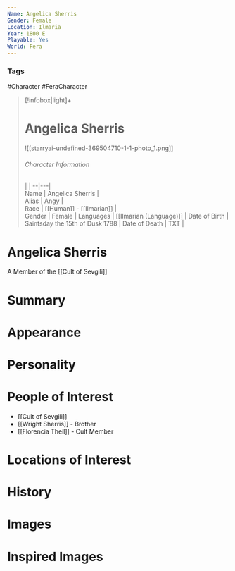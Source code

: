 ```yaml
---
Name: Angelica Sherris  
Gender: Female
Location: Ilmaria
Year: 1800 E
Playable: Yes
World: Fera
---
```


### Tags
#Character #FeraCharacter 

> [!infobox|light]+  
> # Angelica Sherris  
> ![[starryai-undefined-369504710-1-1-photo_1.png]]
> ###### Character Information
>  |   |
> --|---|  
> Name | Angelica Sherris |  
> Alias | Angy |  
> Race | [[Human]] - [[Ilmarian]] |  
> Gender | Female |
> Languages | [[Ilmarian (Language)]] |
> Date of Birth | Saintsday the 15th of Dusk 1788 |
> Date of Death | TXT |

# Angelica Sherris
A Member of the [[Cult of Sevgili]]

# Summary

# Appearance

# Personality

# People of Interest
- [[Cult of Sevgili]]
- [[Wright Sherris]] - Brother
- [[Florencia Theil]] - Cult Member
# Locations of Interest

# History

# Images

# Inspired Images
